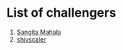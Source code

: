 # List of challengers

1. [Sangita Mahala](https://github.com/sangita9853)
2. [shivscaler](http://github.com/shivscaler)
